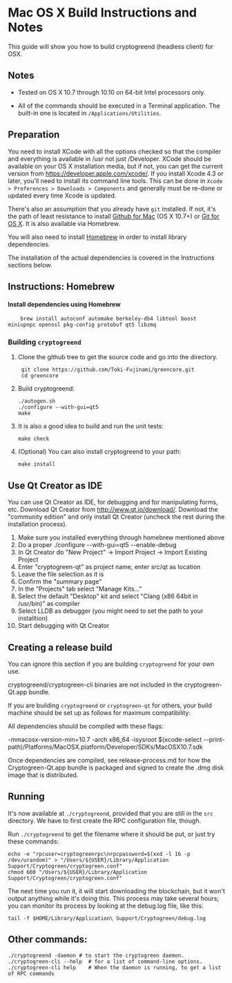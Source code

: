 Mac OS X Build Instructions and Notes
====================================
This guide will show you how to build cryptogreend (headless client) for OSX.

Notes
-----

* Tested on OS X 10.7 through 10.10 on 64-bit Intel processors only.

* All of the commands should be executed in a Terminal application. The
built-in one is located in `/Applications/Utilities`.

Preparation
-----------

You need to install XCode with all the options checked so that the compiler
and everything is available in /usr not just /Developer. XCode should be
available on your OS X installation media, but if not, you can get the
current version from https://developer.apple.com/xcode/. If you install
Xcode 4.3 or later, you'll need to install its command line tools. This can
be done in `Xcode > Preferences > Downloads > Components` and generally must
be re-done or updated every time Xcode is updated.

There's also an assumption that you already have `git` installed. If
not, it's the path of least resistance to install [Github for Mac](https://mac.github.com/)
(OS X 10.7+) or
[Git for OS X](https://code.google.com/p/git-osx-installer/). It is also
available via Homebrew.

You will also need to install [Homebrew](http://brew.sh) in order to install library
dependencies.

The installation of the actual dependencies is covered in the Instructions
sections below.

Instructions: Homebrew
----------------------

#### Install dependencies using Homebrew

        brew install autoconf automake berkeley-db4 libtool boost miniupnpc openssl pkg-config protobuf qt5 libzmq

### Building `cryptogreend`

1. Clone the github tree to get the source code and go into the directory.

        git clone https://github.com/Toki-Fujinami/greencore.git
        cd greencore

2.  Build cryptogreend:

        ./autogen.sh
        ./configure --with-gui=qt5
        make

3.  It is also a good idea to build and run the unit tests:

        make check

4.  (Optional) You can also install cryptogreend to your path:

        make install

Use Qt Creator as IDE
------------------------
You can use Qt Creator as IDE, for debugging and for manipulating forms, etc.
Download Qt Creator from http://www.qt.io/download/. Download the "community edition" and only install Qt Creator (uncheck the rest during the installation process).

1. Make sure you installed everything through homebrew mentioned above
2. Do a proper ./configure --with-gui=qt5 --enable-debug
3. In Qt Creator do "New Project" -> Import Project -> Import Existing Project
4. Enter "cryptogreen-qt" as project name, enter src/qt as location
5. Leave the file selection as it is
6. Confirm the "summary page"
7. In the "Projects" tab select "Manage Kits..."
8. Select the default "Desktop" kit and select "Clang (x86 64bit in /usr/bin)" as compiler
9. Select LLDB as debugger (you might need to set the path to your installtion)
10. Start debugging with Qt Creator

Creating a release build
------------------------
You can ignore this section if you are building `cryptogreend` for your own use.

cryptogreend/cryptogreen-cli binaries are not included in the cryptogreen-Qt.app bundle.

If you are building `cryptogreend` or `cryptogreen-qt` for others, your build machine should be set up
as follows for maximum compatibility:

All dependencies should be compiled with these flags:

 -mmacosx-version-min=10.7
 -arch x86_64
 -isysroot $(xcode-select --print-path)/Platforms/MacOSX.platform/Developer/SDKs/MacOSX10.7.sdk

Once dependencies are compiled, see release-process.md for how the Cryptogreen-Qt.app
bundle is packaged and signed to create the .dmg disk image that is distributed.

Running
-------

It's now available at `./cryptogreend`, provided that you are still in the `src`
directory. We have to first create the RPC configuration file, though.

Run `./cryptogreend` to get the filename where it should be put, or just try these
commands:

    echo -e "rpcuser=cryptogreenrpc\nrpcpassword=$(xxd -l 16 -p /dev/urandom)" > "/Users/${USER}/Library/Application Support/Cryptogreen/cryptogreen.conf"
    chmod 600 "/Users/${USER}/Library/Application Support/Cryptogreen/cryptogreen.conf"

The next time you run it, it will start downloading the blockchain, but it won't
output anything while it's doing this. This process may take several hours;
you can monitor its process by looking at the debug.log file, like this:

    tail -f $HOME/Library/Application\ Support/Cryptogreen/debug.log

Other commands:
-------

    ./cryptogreend -daemon # to start the cryptogreen daemon.
    ./cryptogreen-cli --help  # for a list of command-line options.
    ./cryptogreen-cli help    # When the daemon is running, to get a list of RPC commands
